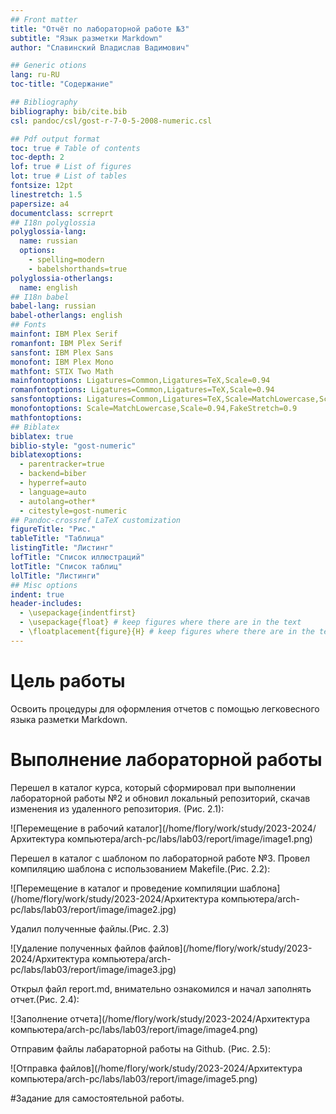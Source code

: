 ```yaml
---
## Front matter
title: "Отчёт по лабораторной работе №3"
subtitle: "Язык разметки Markdown"
author: "Славинский Владислав Вадимович"

## Generic otions
lang: ru-RU
toc-title: "Содержание"

## Bibliography
bibliography: bib/cite.bib
csl: pandoc/csl/gost-r-7-0-5-2008-numeric.csl

## Pdf output format
toc: true # Table of contents
toc-depth: 2
lof: true # List of figures
lot: true # List of tables
fontsize: 12pt
linestretch: 1.5
papersize: a4
documentclass: scrreprt
## I18n polyglossia
polyglossia-lang:
  name: russian
  options:
	- spelling=modern
	- babelshorthands=true
polyglossia-otherlangs:
  name: english
## I18n babel
babel-lang: russian
babel-otherlangs: english
## Fonts
mainfont: IBM Plex Serif
romanfont: IBM Plex Serif
sansfont: IBM Plex Sans
monofont: IBM Plex Mono
mathfont: STIX Two Math
mainfontoptions: Ligatures=Common,Ligatures=TeX,Scale=0.94
romanfontoptions: Ligatures=Common,Ligatures=TeX,Scale=0.94
sansfontoptions: Ligatures=Common,Ligatures=TeX,Scale=MatchLowercase,Scale=0.94
monofontoptions: Scale=MatchLowercase,Scale=0.94,FakeStretch=0.9
mathfontoptions:
## Biblatex
biblatex: true
biblio-style: "gost-numeric"
biblatexoptions:
  - parentracker=true
  - backend=biber
  - hyperref=auto
  - language=auto
  - autolang=other*
  - citestyle=gost-numeric
## Pandoc-crossref LaTeX customization
figureTitle: "Рис."
tableTitle: "Таблица"
listingTitle: "Листинг"
lofTitle: "Список иллюстраций"
lotTitle: "Список таблиц"
lolTitle: "Листинги"
## Misc options
indent: true
header-includes:
  - \usepackage{indentfirst}
  - \usepackage{float} # keep figures where there are in the text
  - \floatplacement{figure}{H} # keep figures where there are in the text
---
```


# Цель работы

Освоить процедуры для оформления отчетов с помощью легковесного языка разметки Markdown.

# Выполнение лабораторной работы

Перешел в каталог курса, который сформировал при выполнении лабораторной работы №2 и обновил локальный репозиторий, скачав изменения из удаленного репозитория. (Рис. 2.1):

![Перемещение в рабочий каталог](/home/flory/work/study/2023-2024/Архитектура компьютера/arch-pc/labs/lab03/report/image/image1.png)

Перешел в каталог с шаблоном по лабораторной работе №3. Провел компиляцию шаблона с использованием Makefile.(Рис. 2.2):

![Перемещение в каталог и проведение компиляции шаблона](/home/flory/work/study/2023-2024/Архитектура компьютера/arch-pc/labs/lab03/report/image/image2.jpg)

Удалил полученные файлы.(Рис. 2.3)

![Удаление полученных файлов файлов](/home/flory/work/study/2023-2024/Архитектура компьютера/arch-pc/labs/lab03/report/image/image3.jpg)

Открыл файл report.md, внимательно ознакомился и начал заполнять отчет.(Рис. 2.4):

![Заполнение отчета](/home/flory/work/study/2023-2024/Архитектура компьютера/arch-pc/labs/lab03/report/image/image4.png)

Отправим файлы лабараторной работы на Github. (Рис. 2.5):

![Отправка файлов](/home/flory/work/study/2023-2024/Архитектура компьютера/arch-pc/labs/lab03/report/image/image5.png)

#Задание для самостоятельной работы.



